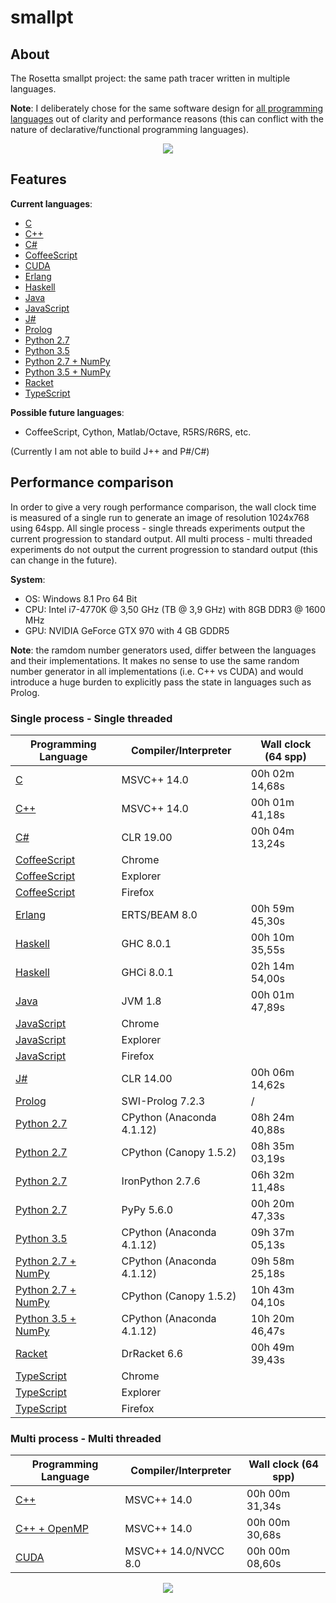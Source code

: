 # smallpt

## About
The Rosetta smallpt project: the same path tracer written in multiple languages.

**Note**: I deliberately chose for the same software design for [all programming languages](https://github.com/matt77hias/smallpt) out of clarity and performance reasons (this can conflict with the nature of declarative/functional programming languages).

<p align="center"><img src="https://github.com/matt77hias/smallpt/blob/master/res/image.png" ></p>

## Features
**Current languages**:

* [C](https://github.com/matt77hias/c-smallpt)
* [C++](https://github.com/matt77hias/cpp-smallpt)
* [C#](https://github.com/matt77hias/cs-smallpt)
* [CoffeeScript](https://github.com/matt77hias/coffee-smallpt)
* [CUDA](https://github.com/matt77hias/cu-smallpt)
* [Erlang](https://github.com/matt77hias/erl-smallpt)
* [Haskell](https://github.com/matt77hias/hs-smallpt)
* [Java](https://github.com/matt77hias/java-smallpt)
* [JavaScript](https://github.com/matt77hias/js-smallpt)
* [J#](https://github.com/matt77hias/jsl-smallpt)
* [Prolog](https://github.com/matt77hias/pl-smallpt)
* [Python 2.7](https://github.com/matt77hias/py-smallpt)
* [Python 3.5](https://github.com/matt77hias/py-smallpt)
* [Python 2.7 + NumPy](https://github.com/matt77hias/numpy-smallpt)
* [Python 3.5 + NumPy](https://github.com/matt77hias/numpy-smallpt)
* [Racket](https://github.com/matt77hias/rkt-smallpt)
* [TypeScript](https://github.com/matt77hias/ts-smallpt)

**Possible future languages**:
* CoffeeScript, Cython, Matlab/Octave, R5RS/R6RS, etc.

(Currently I am not able to build J++ and P#/C#)

## Performance comparison
In order to give a very rough performance comparison, the wall clock time is measured of a single run to generate an image of resolution 1024x768 using 64spp. All single process - single threads experiments output the current progression to standard output. All multi process - multi threaded experiments do not output the current progression to standard output (this can change in the future).

**System**:
* OS: Windows 8.1 Pro 64 Bit
* CPU: Intel i7-4770K @ 3,50 GHz (TB @ 3,9 GHz) with 8GB DDR3 @ 1600 MHz
* GPU: NVIDIA GeForce GTX 970 with 4 GB GDDR5

**Note**: the ramdom number generators used, differ between the languages and their implementations. It makes no sense to use the same random number generator in all implementations (i.e. C++ vs CUDA) and would introduce a huge burden to explicitly pass the state in languages such as Prolog.

### Single process - Single threaded

| Programming Language                                                | Compiler/Interpreter     | Wall clock (64 spp) |
|---------------------------------------------------------------------|--------------------------|---------------------|
| [C](https://github.com/matt77hias/c-smallpt)                        | MSVC++ 14.0              | 00h 02m 14,68s      |
| [C++](https://github.com/matt77hias/cpp-smallpt)                    | MSVC++ 14.0              | 00h 01m 41,18s      |
| [C#](https://github.com/matt77hias/cs-smallpt)                      | CLR 19.00                | 00h 04m 13,24s      |  
| [CoffeeScript](https://github.com/matt77hias/coffee-smallpt)        | Chrome                   |                     |
| [CoffeeScript](https://github.com/matt77hias/coffee-smallpt)        | Explorer                 |                     |
| [CoffeeScript](https://github.com/matt77hias/coffee-smallpt)        | Firefox                  |                     |
| [Erlang](https://github.com/matt77hias/erl-smallpt)                 | ERTS/BEAM 8.0            | 00h 59m 45,30s      |
| [Haskell](https://github.com/matt77hias/hs-smallpt)                 | GHC 8.0.1                | 00h 10m 35,55s      |
| [Haskell](https://github.com/matt77hias/hs-smallpt)                 | GHCi 8.0.1               | 02h 14m 54,00s      |
| [Java](https://github.com/matt77hias/java-smallpt)                  | JVM 1.8                  | 00h 01m 47,89s      |
| [JavaScript](https://github.com/matt77hias/js-smallpt)              | Chrome                   |                     |
| [JavaScript](https://github.com/matt77hias/js-smallpt)              | Explorer                 |                     |
| [JavaScript](https://github.com/matt77hias/js-smallpt)              | Firefox                  |                     |
| [J#](https://github.com/matt77hias/jsl-smallpt)                     | CLR 14.00                | 00h 06m 14,62s      |
| [Prolog](https://github.com/matt77hias/pl-smallpt)                  | SWI-Prolog 7.2.3         | /                   |
| [Python 2.7](https://github.com/matt77hias/py-smallpt)              | CPython (Anaconda 4.1.12)| 08h 24m 40,88s      |
| [Python 2.7](https://github.com/matt77hias/py-smallpt)              | CPython (Canopy 1.5.2)   | 08h 35m 03,19s      |
| [Python 2.7](https://github.com/matt77hias/py-smallpt)              | IronPython 2.7.6         | 06h 32m 11,48s      |
| [Python 2.7](https://github.com/matt77hias/py-smallpt)              | PyPy 5.6.0               | 00h 20m 47,33s      |
| [Python 3.5](https://github.com/matt77hias/py-smallpt)              | CPython (Anaconda 4.1.12)| 09h 37m 05,13s      |
| [Python 2.7 + NumPy](https://github.com/matt77hias/numpy-smallpt)   | CPython (Anaconda 4.1.12)| 09h 58m 25,18s      |
| [Python 2.7 + NumPy](https://github.com/matt77hias/numpy-smallpt)   | CPython (Canopy 1.5.2)   | 10h 43m 04,10s      |
| [Python 3.5 + NumPy](https://github.com/matt77hias/numpy-smallpt)   | CPython (Anaconda 4.1.12)| 10h 20m 46,47s      |
| [Racket](https://github.com/matt77hias/rkt-smallpt)                 | DrRacket 6.6             | 00h 49m 39,43s      |
| [TypeScript](https://github.com/matt77hias/ts-smallpt)              | Chrome                   |                     |
| [TypeScript](https://github.com/matt77hias/ts-smallpt)              | Explorer                 |                     |
| [TypeScript](https://github.com/matt77hias/ts-smallpt)              | Firefox                  |                     |

### Multi process - Multi threaded

| Programming Language                                                | Compiler/Interpreter     | Wall clock (64 spp) |
|---------------------------------------------------------------------|--------------------------|---------------------|
| [C++](https://github.com/matt77hias/cpp-smallpt)                    | MSVC++ 14.0              | 00h 00m 31,34s      |
| [C++ + OpenMP](https://github.com/matt77hias/cpp-smallpt)           | MSVC++ 14.0              | 00h 00m 30,68s      |
| [CUDA](https://github.com/matt77hias/cu-smallpt)                    | MSVC++ 14.0/NVCC 8.0     | 00h 00m 08,60s      |

<p align="center"><img src="https://github.com/matt77hias/smallpt/blob/master/res/Comparison%20(low%20resolution).png" ></p>
